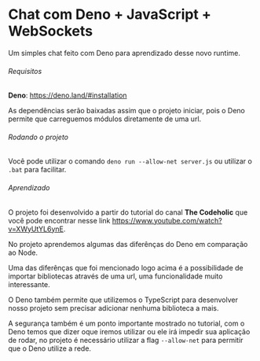 # Chat com Deno + JavaScript + WebSockets
Um simples chat feito com Deno para aprendizado desse novo runtime.
###### Requisitos
**Deno**: https://deno.land/#installation

As dependências serão baixadas assim que o projeto iniciar, pois o Deno permite que carreguemos módulos diretamente de uma url.

###### Rodando o projeto

Você pode utilizar o comando ``` deno run --allow-net server.js ``` ou utilizar o ``` .bat ``` para facilitar.

###### Aprendizado

O projeto foi desenvolvido a partir do tutorial do canal **The Codeholic** que você pode encontrar nesse link https://www.youtube.com/watch?v=XWyUtYL6ynE.

No projeto aprendemos algumas das diferênças do Deno em comparação ao Node.

Uma das diferênças que foi mencionado logo acima é a possibilidade de importar bibliotecas através de uma url, uma funcionalidade muito interessante.

O Deno também permite que utilizemos o TypeScript para desenvolver nosso projeto sem precisar adicionar nenhuma biblioteca a mais.

A segurança também é um ponto importante mostrado no tutorial, com o Deno temos que dizer oque iremos utilizar ou ele irá impedir sua aplicação de rodar, no projeto é necessário utilizar a flag ``` --allow-net ``` para permitir que o Deno utilize a rede.

